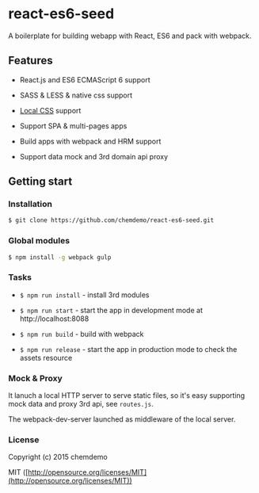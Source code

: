 # react-es6-seed

A boilerplate for building webapp with React, ES6 and pack with webpack.

## Features

- React.js and ES6 ECMAScript 6 support

- SASS & LESS & native css support

- [Local CSS](https://github.com/webpack/css-loader#local-scope) support

- Support SPA & multi-pages apps

- Build apps with webpack and HRM support

- Support data mock and 3rd domain api proxy

## Getting start

### Installation

``` bash
$ git clone https://github.com/chemdemo/react-es6-seed.git
```

### Global modules

``` bash
$ npm install -g webpack gulp
```

### Tasks

- `$ npm run install` - install 3rd modules

- `$ npm run start` - start the app in development mode at http://localhost:8088

- `$ npm run build` - build with webpack

- `$ npm run release` - start the app in production mode to check the assets resource

### Mock & Proxy

It lanuch a local HTTP server to serve static files, so it's easy supporting mock data and proxy 3rd api, see `routes.js`.

The webpack-dev-server launched as middleware of the local server.

### License

Copyright (c) 2015 chemdemo

MIT ([http://opensource.org/licenses/MIT](http://opensource.org/licenses/MIT))
